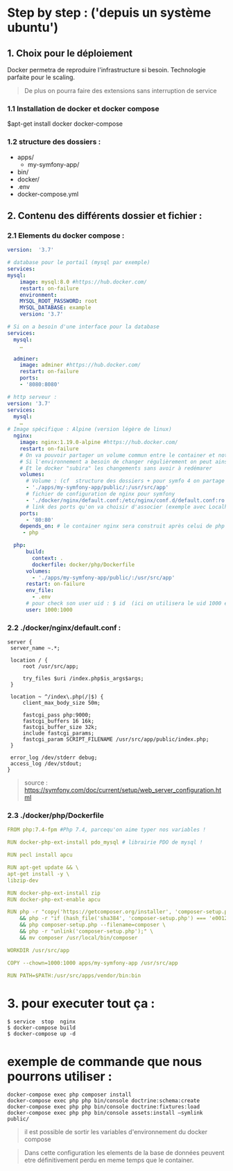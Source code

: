 
# Step by step : ('depuis un système ubuntu')

## 1. Choix pour le déploiement
Docker permetra de reproduire l'infrastructure si besoin.
Technologie parfaite pour le scaling.
>De plus on pourra faire des extensions sans interruption de service

### 1.1 Installation de docker et docker compose
$apt-get install docker docker-compose

### 1.2 structure des dossiers : 
  - apps/
    - my-symfony-app/
  - bin/ 
  - docker/ 
  - .env 
  - docker-compose.yml

## 2. Contenu des différents dossier et fichier :

###  2.1 Elements du docker compose :
```yml
version:  '3.7'

# database pour le portail (mysql par exemple)
services:
mysql:
    image: mysql:8.0 #https://hub.docker.com/
    restart: on-failure
    environment:
    MYSQL_ROOT_PASSWORD: root
    MYSQL_DATABASE: example
    version: '3.7'

# Si on a besoin d'une interface pour la database    
services:
  mysql: 
    …

  adminer:
    image: adminer #https://hub.docker.com/
    restart: on-failure
    ports:
    - '8080:8080'

# http serveur :
version: '3.7'
services:
  mysql: 
    …
# Image spécifique : Alpine (version légère de linux)
  nginx:
    image: nginx:1.19.0-alpine #https://hub.docker.com/
    restart: on-failure
    # On va pouvoir partager un volume commun entre le container et notre système
    # Si l'environnement a besoin de changer régulièrement on peut ainsi editer le './apps/my-symfony-app/public/'
    # Et le docker "subira" les changements sans avoir à redémarer
    volumes:
      # Volume : (cf  structure des dossiers + pour symfo 4 on partage le dossier "public")
      - './apps/my-symfony-app/public/:/usr/src/app'
      # fichier de configuration de nginx pour symfony
      - './docker/nginx/default.conf:/etc/nginx/conf.d/default.conf:ro'
      # link des ports qu'on va choisir d'associer (exemple avec Localhost)
    ports:
      - '80:80'
    depends_on: # le container nginx sera construit après celui de php
     - php

  php:
      build:
        context: .
        dockerfile: docker/php/Dockerfile
      volumes: 
        - './apps/my-symfony-app/public/:/usr/src/app'
      restart: on-failure
      env_file:
        - .env
      # pour check son user uid : $ id  (ici on utilisera le uid 1000 et gid 1000)
      user: 1000:1000 
```


### 2.2 ./docker/nginx/default.conf :
```
server {
 server_name ~.*;

 location / {
     root /usr/src/app;

     try_files $uri /index.php$is_args$args;
 }

 location ~ ^/index\.php(/|$) {
     client_max_body_size 50m;

     fastcgi_pass php:9000;
     fastcgi_buffers 16 16k;
     fastcgi_buffer_size 32k;
     include fastcgi_params;
     fastcgi_param SCRIPT_FILENAME /usr/src/app/public/index.php;
 }

 error_log /dev/stderr debug;
 access_log /dev/stdout;
}
```
> source : https://symfony.com/doc/current/setup/web_server_configuration.html




### 2.3 ./docker/php/Dockerfile
```yml
FROM php:7.4-fpm #Php 7.4, parcequ'on aime typer nos variables !

RUN docker-php-ext-install pdo_mysql # librairie PDO de mysql !

RUN pecl install apcu

RUN apt-get update && \
apt-get install -y \
libzip-dev

RUN docker-php-ext-install zip
RUN docker-php-ext-enable apcu

RUN php -r "copy('https://getcomposer.org/installer', 'composer-setup.php');" \
    && php -r "if (hash_file('sha384', 'composer-setup.php') === 'e0012edf3e80b6978849f5eff0d4b4e4c79ff1609dd1e613307e16318854d24ae64f26d17af3ef0bf7cfb710ca74755a') { echo 'Installer verified'; } else { echo 'Installer corrupt'; unlink('composer-setup.php'); } echo PHP_EOL;" \
    && php composer-setup.php --filename=composer \
    && php -r "unlink('composer-setup.php');" \
    && mv composer /usr/local/bin/composer

WORKDIR /usr/src/app

COPY --chown=1000:1000 apps/my-symfony-app /usr/src/app

RUN PATH=$PATH:/usr/src/apps/vendor/bin:bin
```



# 3. pour executer tout ça :
```
$ service  stop  nginx
$ docker-compose build
$ docker-compose up -d
```
# exemple de commande que nous pourrons utiliser :
```
docker-compose exec php composer install 
docker-compose exec php php bin/console doctrine:schema:create
docker-compose exec php php bin/console doctrine:fixtures:load
docker-compose exec php php bin/console assets:install –symlink public/
```


>il est possible de sortir les variables d'environnement du docker compose

>Dans cette configuration les elements de la base de données peuvent etre définitivement perdu
en meme temps que le container.

